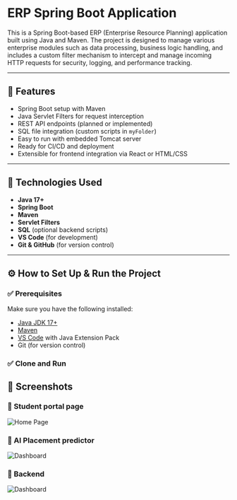 # ERP Spring Boot Application

This is a Spring Boot-based ERP (Enterprise Resource Planning) application built using Java and Maven. The project is designed to manage various enterprise modules such as data processing, business logic handling, and includes a custom filter mechanism to intercept and manage incoming HTTP requests for security, logging, and performance tracking.

---

## 🌟 Features

- Spring Boot setup with Maven
- Java Servlet Filters for request interception
- REST API endpoints (planned or implemented)
- SQL file integration (custom scripts in `myFolder`)
- Easy to run with embedded Tomcat server
- Ready for CI/CD and deployment
- Extensible for frontend integration via React or HTML/CSS

---

## 🚀 Technologies Used

- **Java 17+**
- **Spring Boot**
- **Maven**
- **Servlet Filters**
- **SQL** (optional backend scripts)
- **VS Code** (for development)
- **Git & GitHub** (for version control)

---

## ⚙️ How to Set Up & Run the Project

### ✅ Prerequisites

Make sure you have the following installed:

- [Java JDK 17+](https://adoptopenjdk.net/)
- [Maven](https://maven.apache.org/install.html)
- [VS Code](https://code.visualstudio.com/) with Java Extension Pack
- Git (for version control)

### ✅ Clone and Run

## 📸 Screenshots

### 🔹 Student portal page
![Home Page](screenshots/student_portal_4.jpg)

### 🔹 AI Placement predictor
![Dashboard](screenshots/AI_placement_predictor.jpg)

### 🔹 Backend
![Dashboard](screenshots/backend.jpg)
